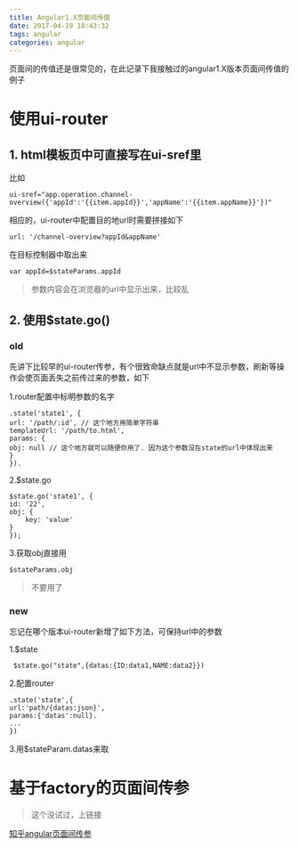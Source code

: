 ```yaml
---
title: Angular1.X页面间传值
date: 2017-04-19 18:43:32
tags: angular
categories: angular
---
```

页面间的传值还是很常见的，在此记录下我接触过的angular1.X版本页面间传值的例子
<!--more-->
# 使用ui-router #

## 1. html模板页中可直接写在ui-sref里 ##
   
比如

    ui-sref="app.operation.channel-overview({'appId':'{{item.appId}}','appName':'{{item.appName}}'})"

相应的，ui-router中配置目的地url时需要拼接如下

    url: '/channel-overview?appId&appName'

在目标控制器中取出来

    var appId=$stateParams.appId

>参数内容会在浏览器的url中显示出来，比较乱

## 2. 使用$state.go()

### old ###
先讲下比较早的ui-router传参，有个很致命缺点就是url中不显示参数，刷新等操作会使页面丢失之前传过来的参数，如下
    
 1.router配置中标明参数的名字

    .state('state1', {
    url: '/path/:id', // 这个地方用简单字符串
    templateUrl: '/path/to.html',
    params: {
    obj: null // 这个地方就可以随便你用了. 因为这个参数没在state的url中体现出来
    }
    }).


 2.$state.go

    $state.go('state1', {
    id: '22',
    obj: {
        key: 'value'
    }
    });

3.获取obj直接用

    $stateParams.obj

>不要用了

### new ###

忘记在哪个版本ui-router新增了如下方法，可保持url中的参数

1.$state

     $state.go("state",{datas:{ID:data1,NAME:data2}})

2.配置router

    .state('state',{
    url:'path/{datas:json}',
    params:{'datas':null}.
    ...
    })


3.用$stateParam.datas来取

# 基于factory的页面间传参

>这个没试过，上链接

[知乎angular页面间传参](https://www.zhihu.com/question/33565135)